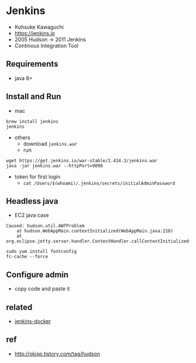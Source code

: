 # Jenkins
* Kohsuke Kawaguchi
* https://jenkins.io
* 2005 Hudson → 2011 Jenkins
* Continous Integration Tool

## Requirements
* java 8+

## Install and Run
* mac
```
brew install jenkins
jenkins
```

* others
  * download `jenkins.war`
  * run

```
wget https://get.jenkins.io/war-stable/2.414.3/jenkins.war
java -jar jenkins.war --httpPort=9090
```

* token for first login
  * `cat /Users/$(whoami)/.jenkins/secrets/initialAdminPassword`


## Headless java

* EC2 java case

```
Caused: hudson.util.AWTProblem
    at hudson.WebAppMain.contextInitialized(WebAppMain.java:218)
    at org.eclipse.jetty.server.handler.ContextHandler.callContextInitialized(ContextHandler.java:1067)
```

```
sudo yum install fontconfig
fc-cache --force
```

## Configure admin
* copy code and paste it

## related
* [jenkins-docker](/mib/jenkins/docker)

## ref
* http://okjsp.tistory.com/tag/hudson
